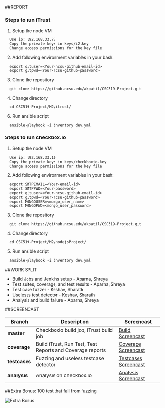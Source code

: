 
##REPORT

### Steps to run iTrust

1. Setup the node VM

  ```
    Use ip: 192.168.33.77
    Copy the private keys in keys/i2.key
    Change access permissions for the key file
  ```
2. Add following environment variables in your bash:
  
  ```
    export gituser=<Your-ncsu-github-email-id>
    export gitpwd=<Your-ncsu-github-password>
  ```
3. Clone the repository

  ```
    git clone https://github.ncsu.edu/akpatil/CSC519-Project.git
  ```

4. Change directory
  
  ```
    cd CSC519-Project/M2/itrust/
  ```
6. Run ansible script
  
  ```
    ansible-playbook -i inventory dev.yml
  ```
    

### Steps to run checkbox.io

1. Setup the node VM

  ```
    Use ip: 192.168.33.10
    Copy the private keys in keys/checkboxio.key
    Change access permissions for the key file
  ```
2. Add following environment variables in your bash:
  
  ```
    export SMTPEMAIL=<Your-email-id>
    export SMTPPWD=<Your-password>
    export gituser=<Your-ncsu-github-email-id>
    export gitpwd=<Your-ncsu-github-password>
    export MONGOUSER=<mongo_user_name>
    export MONGOPWD=<mongo_user_password>
  ```
3. Clone the repository

  ```
    git clone https://github.ncsu.edu/akpatil/CSC519-Project.git
  ```

4. Change directory
  
  ```
    cd CSC519-Project/M2/nodejsProject/
  ```
  
5. Run ansible script
  
  ```
    ansible-playbook -i inventory dev.yml
  ```
  

##WORK SPLIT

* Build Jobs and Jenkins setup - Aparna, Shreya
* Test suites, coverage, and test results - Aparna, Shreya
* Test case fuzzer - Keshav, Sharath
* Uselesss test detector - Keshav, Sharath
* Analysis and build failure - Aparna, Shreya

##SCREENCAST

| Branch         	| Description 	| Screencast 	|
|--------------	|----------	|----------	|
| **master** 	| Checkboxio build job, iTrust build job  	|[Build Screencast](https://www.youtube.com/watch?v=K0z6441H5fA)  	|
| **coverage**  	| Build iTrust, Run Test, Test Reports and Coverage reports  	|[Coverage Screencast](https://www.youtube.com/watch?v=WnFKas9hQ8c)    	|
| **testcases** 	| Fuzzing and useless testcase detector  	|[Testcases Screencast](https://youtu.be/7FOZTixD0pw)    	|
| **analysis**  	| Analysis on checkbox.io  	|[Analysis Screencast](https://www.youtube.com/watch?v=Do228-dgGjw)    	|

##Extra Bonus:
100 test that fail from fuzzing

![Extra Bonus](https://github.ncsu.edu/akpatil/CSC519-Project/blob/master/M2/M2_Extra_Bonus.jpeg)
